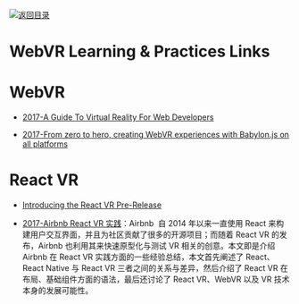 [![返回目录](https://user-images.githubusercontent.com/5803001/38079637-ff0abcf0-3371-11e8-9b76-ad651620afc7.jpg)](https://github.com/wxyyxc1992/Awesome-Links)

# WebVR Learning & Practices Links

# WebVR

* [2017-A Guide To Virtual Reality For Web Developers](https://parg.co/bDE)

* [2017-From zero to hero, creating WebVR experiences with Babylon.js on all platforms](https://parg.co/b1i)

# React VR

* [Introducing the React VR Pre-Release](https://developer.oculus.com/blog/introducing-the-react-vr-pre-release/)

* [2017-Airbnb React VR 实践](https://parg.co/bFC)：Airbnb  自 2014 年以来一直使用 React 来构建用户交互界面，并且为社区贡献了很多的开源项目；而随着 React VR 的发布，Airbnb 也利用其来快速原型化与测试 VR 相关的创意。本文即是介绍 Airbnb 在 React VR 实践方面的一些经验总结，本文首先阐述了 React、React Native 与 React VR 三者之间的关系与差异，然后介绍了 React VR 在布局、基础组件方面的语法，最后还讨论了 React VR、WebVR 以及 VR 技术本身的发展可能性。
